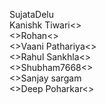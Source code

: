 SujataDelu
<br />
Kanishk Tiwari<> 
<br />
<>Rohan<>
<br />
<>Vaani Pathariya<>
<br />
<>Rahul Sankhla<>
<br />
<>Shubham7668<>
<br />
<>Sanjay sargam
<br />
<>Deep Poharkar<>

